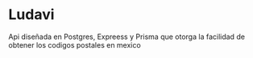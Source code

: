 # Ludavi

Api diseñada en Postgres, Expreess y Prisma que otorga la facilidad de obtener los codigos postales en mexico